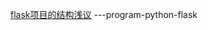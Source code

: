 [flask项目的结构浅议](https://github.com/sunhuachuang/sun-blog/blob/master/program/flask/flask-dir.md) ---program-python-flask

